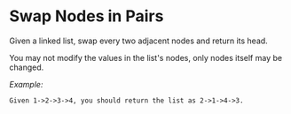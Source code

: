 # Swap Nodes in Pairs

Given a linked list, swap every two adjacent nodes and return its head.

You may not modify the values in the list's nodes, only nodes itself may be changed.

_Example:_

```
Given 1->2->3->4, you should return the list as 2->1->4->3.
```
